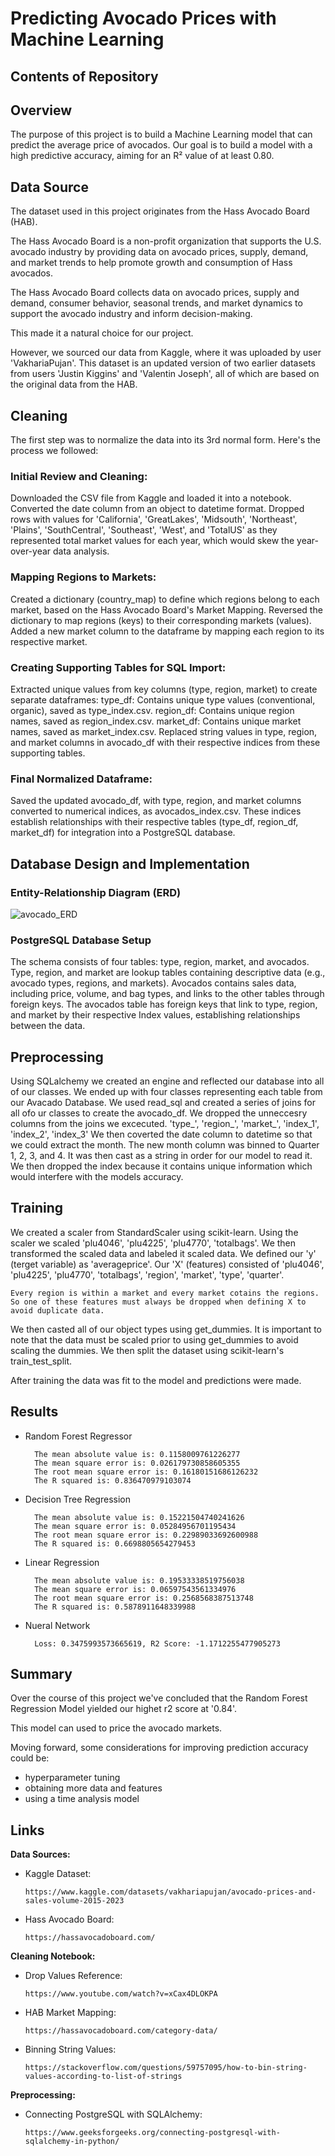 # Predicting Avocado Prices with Machine Learning

## Contents of Repository


## Overview
The purpose of this project is to build a Machine Learning model that can predict the average price of avocados.
Our goal is to build a model with a high predictive accuracy, aiming for an R² value of at least 0.80.

## Data Source
The dataset used in this project originates from the Hass Avocado Board (HAB).

The Hass Avocado Board is a non-profit organization that supports the U.S. avocado industry 
by providing data on avocado prices, supply, demand, and market trends to help promote growth and consumption of Hass avocados.

The Hass Avocado Board collects data on avocado prices, supply and demand, consumer behavior, seasonal trends, 
and market dynamics to support the avocado industry and inform decision-making.

This made it a natural choice for our project.

However, we sourced our data from Kaggle, where it was uploaded by user 'VakhariaPujan'. This dataset is an updated version 
of two earlier datasets from users 'Justin Kiggins' and 'Valentin Joseph', all of which are based on the original data from the HAB.

## Cleaning
The first step was to normalize the data into its 3rd normal form. Here's the process we followed:

### Initial Review and Cleaning:

Downloaded the CSV file from Kaggle and loaded it into a notebook.
Converted the date column from an object to datetime format.
Dropped rows with values for 'California', 'GreatLakes', 'Midsouth', 'Northeast', 'Plains', 'SouthCentral', 'Southeast', 'West', and 'TotalUS' 
as they represented total market values for each year, which would skew the year-over-year data analysis.

### Mapping Regions to Markets:

Created a dictionary (country_map) to define which regions belong to each market, based on the Hass Avocado Board's Market Mapping.
Reversed the dictionary to map regions (keys) to their corresponding markets (values).
Added a new market column to the dataframe by mapping each region to its respective market.

### Creating Supporting Tables for SQL Import:

Extracted unique values from key columns (type, region, market) to create separate dataframes:
type_df: Contains unique type values (conventional, organic), saved as type_index.csv.
region_df: Contains unique region names, saved as region_index.csv.
market_df: Contains unique market names, saved as market_index.csv.
Replaced string values in type, region, and market columns in avocado_df with their respective indices from these supporting tables.

### Final Normalized Dataframe:

Saved the updated avocado_df, with type, region, and market columns converted to numerical indices, as avocados_index.csv.
These indices establish relationships with their respective tables (type_df, region_df, market_df) for integration into a PostgreSQL database.

## Database Design and Implementation

### Entity-Relationship Diagram (ERD)

![avocado_ERD](https://github.com/user-attachments/assets/fc26dfd6-56ee-4327-b0bb-202a15325598)

### PostgreSQL Database Setup

The schema consists of four tables: type, region, market, and avocados.
Type, region, and market are lookup tables containing descriptive data (e.g., avocado types, regions, and markets).
Avocados contains sales data, including price, volume, and bag types, and links to the other tables through foreign keys.
The avocados table has foreign keys that link to type, region, and market by their respective Index values, establishing relationships between the data.

## Preprocessing
Using SQLalchemy we created an engine and reflected our database into all of our classes. We ended up with four classes representing each table from our Avacado Database.
We used read_sql and created a series of joins for all ofo ur classes to create the avocado_df. We dropped the unneccesry columns from the joins we excecuted. 'type_', 'region_', 
'market_', 'index_1', 'index_2', 'index_3' We then coverted the date column to datetime so that we could extract the month. The new month column was binned to Quarter 1, 2, 3, and 4.
It was then cast as a string in order for our model to read it. We then dropped the index because it contains unique information which would interfere with the models accuracy.

## Training
We created a scaler from StandardScaler using scikit-learn. Using the scaler we scaled 'plu4046', 'plu4225', 'plu4770', 'totalbags'. We then transformed the scaled data and labeled it scaled data.
We defined our 'y' (terget variable) as 'averageprice'. Our 'X' (features) consisted of 'plu4046', 'plu4225', 'plu4770', 'totalbags', 'region', 'market', 'type', 'quarter'.

`Every region is within a market and every market cotains the regions. So one of these features must always be dropped when defining X to avoid duplicate data.`

We then casted all of our object types using get_dummies. It is important to note that the data must be scaled prior to using get_dummies to avoid scaling the dummies.
We then split the dataset using scikit-learn's train_test_split.

After training the data was fit to the model and predictions were made. 

## Results

* Random Forest Regressor

        The mean absolute value is: 0.1158009761226277
        The mean square error is: 0.026179730858605355
        The root mean square error is: 0.16180151686126232
        The R squared is: 0.836470979103074
  
* Decision Tree Regression

        The mean absolute value is: 0.15221504740241626
        The mean square error is: 0.05284956701195434
        The root mean square error is: 0.22989033692600988
        The R squared is: 0.6698805654279453

* Linear Regression

        The mean absolute value is: 0.19533338519756038
        The mean square error is: 0.06597543561334976
        The root mean square error is: 0.2568568387513748
        The R squared is: 0.5878911648339988

* Nueral Network

        Loss: 0.3475993573665619, R2 Score: -1.1712255477905273

## Summary
Over the course of this project we've concluded that the Random Forest Regression Model yielded our highet r2 score at '0.84'.

This model can used to price the avocado markets.

Moving forward, some considerations for improving prediction accuracy could be:

* hyperparameter tuning
* obtaining more data and features
* using a time analysis model


## Links

**Data Sources:**

* Kaggle Dataset:

      https://www.kaggle.com/datasets/vakhariapujan/avocado-prices-and-sales-volume-2015-2023

* Hass Avocado Board:

      https://hassavocadoboard.com/

**Cleaning Notebook:**

* Drop Values Reference:

      https://www.youtube.com/watch?v=xCax4DLOKPA
 
* HAB Market Mapping:

      https://hassavocadoboard.com/category-data/

* Binning String Values:

      https://stackoverflow.com/questions/59757095/how-to-bin-string-values-according-to-list-of-strings

**Preprocessing:**

* Connecting PostgreSQL with SQLAlchemy:

      https://www.geeksforgeeks.org/connecting-postgresql-with-sqlalchemy-in-python/